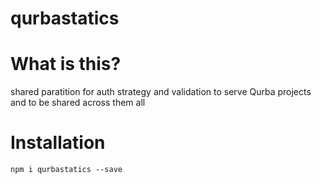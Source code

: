 # qurbastatics
# What is this?

shared paratition for auth strategy and validation to serve Qurba projects and to be shared across them all

# Installation

`npm i qurbastatics --save`


